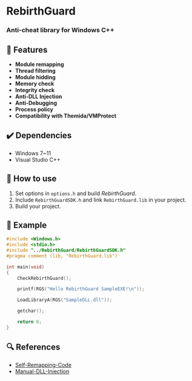 # RebirthGuard

### Anti-cheat library for Windows C++

## :page_facing_up: Features
* __Module remapping__
* __Thread filtering__
* __Module hidding__
* __Memory check__
* __Integrity check__
* __Anti-DLL Injection__
* __Anti-Debugging__
* __Process policy__
* __Compatibility with Themida/VMProtect__

## :heavy_check_mark: Dependencies
* Windows 7~11
* Visual Studio C++

## :wrench: How to use
1. Set options in `options.h` and build *RebirthGuard*.
2. Include `RebirthGuardSDK.h` and link `RebirthGuard.lib` in your project.
3. Build your project.

## :memo: Example
```CPP
#include <Windows.h>
#include <stdio.h>
#include "../RebirthGuard/RebirthGuardSDK.h"
#pragma comment (lib, "RebirthGuard.lib")

int main(void)
{
	CheckRebirthGuard();

	printf(RGS("Hello RebirthGuard SampleEXE!\n"));

	LoadLibraryA(RGS("SampleDLL.dll"));

	getchar();

	return 0;
}
```

## :mag: References
* [Self-Remapping-Code](https://github.com/changeofpace/Self-Remapping-Code)
* [Manual-DLL-Injection](http://www.rohitab.com/discuss/topic/40761-manual-dll-injection/)